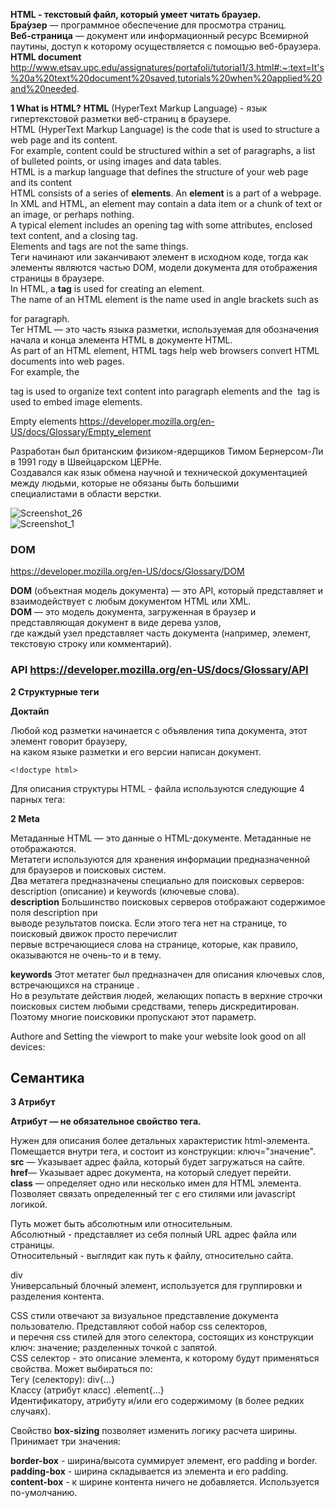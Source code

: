 
**HTML - текстовый файл, который умеет читать браузер.**  
**Бра́узер** — программное обеспечение для просмотра страниц.  
**Веб-страница** — документ или информационный ресурс Всемирной паутины, доступ к которому осуществляется с помощью веб-браузера.  
**HTML document**
  http://www.etsav.upc.edu/assignatures/portafoli/tutorial1/3.html#:~:text=It's%20a%20text%20document%20saved,tutorials%20when%20applied%20and%20needed.

**1 What is HTML?**
**HTML** (HyperText Markup Language) - язык гипертекстовой разметки веб-страниц в браузере.  
HTML (HyperText Markup Language) is the code that is used to structure a web page and its content.  
For example, content could be structured within a set of paragraphs, a list of bulleted points, or using images and data tables.  
HTML is a markup language that defines the structure of your web page and its content  
HTML consists of a series of **elements**. 
An **element** is a part of a webpage.  
In XML and HTML, an element may contain a data item or a chunk of text or an image, or perhaps nothing.  
A typical element includes an opening tag with some attributes, enclosed text content, and a closing tag.  
Elements and tags are not the same things.  
Теги начинают или заканчивают элемент в исходном коде, тогда как элементы являются частью DOM, модели документа для отображения страницы в браузере.  
In HTML, a **tag** is used for creating an element.  
The name of an HTML element is the name used in angle brackets such as <p> for paragraph.  
Тег HTML — это часть языка разметки, используемая для обозначения начала и конца элемента HTML в документе HTML.  
As part of an HTML element, HTML tags help web browsers convert HTML documents into web pages.  
For example, the <p> tag is used to organize text content into paragraph elements and the <img> tag is used to embed image elements.
  
Empty elements https://developer.mozilla.org/en-US/docs/Glossary/Empty_element   


Разработан был британским физиком-ядерщиков Тимом Бернерсом-Ли в 1991 году в Швейцарском  ЦЕРНе.  
Создавался как язык обмена научной и технической документацией между людьми, которые не обязаны быть большими  
специалистами в области верстки.

![Screenshot_26](https://user-images.githubusercontent.com/66359081/168785624-3b9a2536-9228-46c2-8dd7-cf53a6ee43ec.png)  
![Screenshot_1](https://user-images.githubusercontent.com/66359081/168785754-8c81cb0e-50df-4ac3-9c00-2cf887ad1017.png)

 ### DOM    
https://developer.mozilla.org/en-US/docs/Glossary/DOM
  
**DOM** (объектная модель документа) — это API, который представляет и взаимодействует с любым документом HTML или XML.  
**DOM** — это модель документа, загруженная в браузер и представляющая документ в виде дерева узлов,  
  где каждый узел представляет часть документа (например, элемент, текстовую строку или комментарий).
  
### API  https://developer.mozilla.org/en-US/docs/Glossary/API  
  

**2 Структурные теги**  

**Доктайп**  

Любой код разметки начинается с объявления типа документа, этот элемент говорит браузеру,  
на каком языке разметки и его версии написан документ.  
```
<!doctype html>
```

Для описания структуры HTML - файла используются следующие 4 парных тега:  



**2 Meta**  

Метаданные HTML — это данные о HTML-документе. Метаданные не отображаются.  
Метатеги используются для хранения информации предназначенной для браузеров и поисковых систем.  
Два метатега предназначены специально для поисковых серверов: description (описание) и keywords (ключевые слова).   
**description**
Большинство поисковых серверов отображают содержимое поля description  при  
  выводе результатов поиска. Если этого тега нет на странице, то поисковый движок просто перечислит  
  первые встречающиеся слова на странице, которые, как правило, оказываются не очень-то и в тему. 
  
**keywords**
Этот метатег был предназначен для описания ключевых слов, встречающихся на странице .  
Но в результате действия людей, желающих попасть в верхние строчки поисковых систем любыми средствами, теперь дискредитирован.  
Поэтому многие поисковики пропускают этот параметр.
  
Authore and Setting the viewport to make your website look good on all devices:
  
## Семантика  



**3 Атрибут**  

**Атрибут — не обязательное свойство тега.**

Нужен для описания более детальных характеристик html-элемента. Помещается внутри тега, и состоит из конструкции: ключ="значение".  
**src** — Указывает адрес файла, который будет загружаться на сайте.  
**href**— Указывает адрес документа, на который следует перейти.  
**class** — определяет одно или несколько имен для HTML элемента.  Позволяет связать определенный тег с его стилями или javascript логикой.

Путь может быть абсолютным или относительным.  
Абсолютный - представляет из себя полный URL адрес файла или страницы.  
Относительный - выглядит как путь к файлу, относительно сайта.

div  
Универсальный блочный элемент, используется для группировки и разделения контента. 

CSS стили отвечают за визуальное представление документа пользователю. Представляют собой набор css селекторов,  
и перечня css стилей для этого селектора, состоящих из конструкции ключ: значение; разделенных точкой с запятой.  
CSS селектор - это описание элемента, к которому будут применяться свойства. Может выбираться по:   
Тегу (селектору): div{...}  
Классу (атрибут класс) .element{...}  
Идентификатору, атрибуту и/или его содержимому (в более редких случаях).  

Свойство **box-sizing** позволяет изменить логику расчета ширины. Принимает три значения:  

**border-box** - ширина/высота суммирует элемент, его padding и border.  
**padding-box** - ширина складывается из элемента и его padding.  
**content-box** - к ширине контента ничего не добавляется. Используется по-умолчанию.




